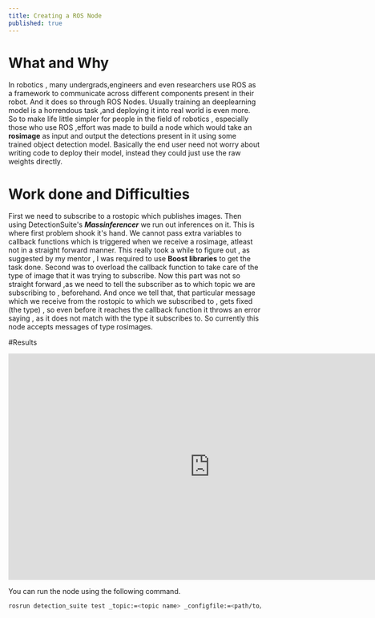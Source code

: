 ```yaml
---
title: Creating a ROS Node
published: true
---
```

# What and Why
In robotics , many undergrads,engineers and even researchers use ROS as a framework
to communicate across different components present in their robot. And it does so
through ROS Nodes. Usually training an deeplearning model is a horrendous task
,and deploying it into real world is even more. So to make life little simpler
for people in the field of robotics , especially those who use ROS ,effort was
made to build a node which would take an **rosimage** as input and output the
detections present in it using some trained object detection model. Basically
the end user need not worry about writing code to deploy their model, instead
they could just use the raw weights directly.  

# Work done and Difficulties
First we need to subscribe to a rostopic which publishes images. Then using
DetectionSuite's ***Massinferencer***  we run out inferences on it. This is where
first problem shook it's hand. We cannot pass extra variables to callback functions
which is triggered when we receive a rosimage, atleast not in a straight forward
manner. This really took a while to figure out , as suggested by my mentor , I
was required to use **Boost libraries** to get the task done. Second was to overload
the callback function to take care of the type of image that it was trying to
subscribe. Now this part was not so straight forward ,as we need to tell the
subscriber as to which topic we are subscribing to , beforehand. And once we tell
that, that particular message which we receive from the rostopic to which we
subscribed to , gets fixed (the type) , so even before it reaches the callback
function it throws an error saying , as it does not match with the type it subscribes
to. So currently this node accepts messages of type rosimages.  

#Results
<iframe width="804" height="452" src="https://www.youtube.com/embed/xvPaFZD5EoY" frameborder="0" allow="accelerometer; autoplay; encrypted-media; gyroscope; picture-in-picture" allowfullscreen></iframe>

You can run the node using the following command.
```bash
rosrun detection_suite test _topic:=<topic name> _configfile:=<path/to/configfile>
```
